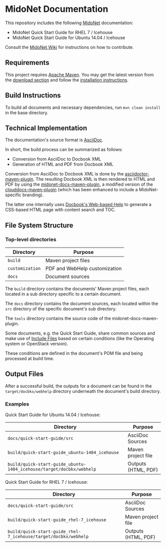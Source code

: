 # MidoNet Documentation

This repository includes the following [MidoNet](http://www.midonet.org/)
documentation:

 * MidoNet Quick Start Guide for RHEL 7 / Icehouse
 * MidoNet Quick Start Guide for Ubuntu 14.04 / Icehouse

Consult the [MidoNet Wiki](http://wiki.midonet.org/) for instructions on how to
contribute.

## Requirements

This project requires [Apache Maven](https://maven.apache.org/). You may get the
latest version from the
[download section](https://maven.apache.org/download.cgi) and follow the
[installation instructions](https://maven.apache.org/download.cgi#Installation_Instructions).

## Build Instructions

To build all documents and necessary dependencies, run `mvn clean install` in
the base directory.

## Technical Implementation

The documentation's source format is [AsciiDoc](https://en.wikipedia.org/wiki/AsciiDoc).

In short, the build process can be summarized as follows:

* Conversion from AsciiDoc to Docbook XML
* Generation of HTML and PDF from Docbook XML

Conversion from AsciiDoc to Docbook XML is done by the 
[asciidoctor-maven-plugin](http://asciidoctor.org/docs/asciidoctor-maven-plugin/).
The resulting Docbook XML is then rendered to HTML and PDF by using the
[midonet-docs-maven-plugin](https://github.com/midonet/midonet-docs/tree/master/tools/midonet-docs-maven-plugin),
a modified version of the
[clouddocs-maven-plugin](https://github.com/rackerlabs/clouddocs-maven-plugin)
(which has been enhanced to include a MidoNet-specific branding).

The latter one internally uses
[Docbook's Web-based Help](http://docbook.sourceforge.net/release/xsl/current/webhelp/docs/ch01.html)
to generate a CSS-based HTML page with content search and TOC.

## File System Structure

### Top-level directories


| Directory       | Purpose                       |
| --------------- | ----------------------------- |
| `build`         | Maven project files           |
| `customization` | PDF and WebHelp customization |
| `docs`          | Document sources              |

The `build` directory contains the documents' Maven project files, each located
in a sub directory specific to a certain document.

The `docs` directory contains the document sources, each located within the
`src` directory of the specific document's sub directory.

The `tools` directory contains the source code of the midonet-docs-maven-plugin.

Some documents, e.g. the Quick Start Guide, share common sources and make use of
[Include Files](http://asciidoctor.org/docs/asciidoc-syntax-quick-reference/#include-files)
based on certain conditions (like the Operating system or OpenStack version).

These conditions are defined in the document's POM file and being processed at
build time.

## Output Files

After a successful build, the outputs for a document can be found in the
`target/docbkx/webhelp` directory underneath the document's build directory.

### Examples

Quick Start Guide for Ubuntu 14.04 / Icehouse:

| Directory                                                            | Purpose             |
| -------------------------------------------------------------------- |-------------------- |
| `docs/quick-start-guide/src`                                         | AsciiDoc Sources    |
| `build/quick-start-guide_ubuntu-1404_icehouse`                       | Maven project file  |
| `build/quick-start-guide_ubuntu-1404_icehouse/target/docbkx/webhelp` | Outputs (HTML, PDF) |

Quick Start Guide for RHEL 7 / Icehouse:

| Directory                                                       | Purpose             |
| --------------------------------------------------------------- |-------------------- |
| `docs/quick-start-guide/src`                                    | AsciiDoc Sources    |
| `build/quick-start-guide_rhel-7_icehouse`                       | Maven project file  |
| `build/quick-start-guide_rhel-7_icehouse/target/docbkx/webhelp` | Outputs (HTML, PDF) |
